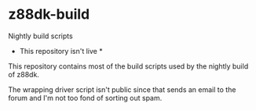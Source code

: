 # z88dk-build
Nightly build scripts

* This repository isn't live *

This repository contains most of the build scripts used by the nightly
build of z88dk.

The wrapping driver script isn't public since that sends an email to the forum
and I'm not too fond of sorting out spam.



